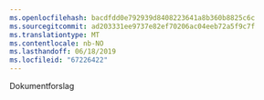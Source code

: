 ```yaml
---
ms.openlocfilehash: bacdfdd0e792939d8408223641a8b360b8825c6c
ms.sourcegitcommit: ad203331ee9737e82ef70206ac04eeb72a5f9c7f
ms.translationtype: MT
ms.contentlocale: nb-NO
ms.lasthandoff: 06/18/2019
ms.locfileid: "67226422"
---
```

Dokumentforslag